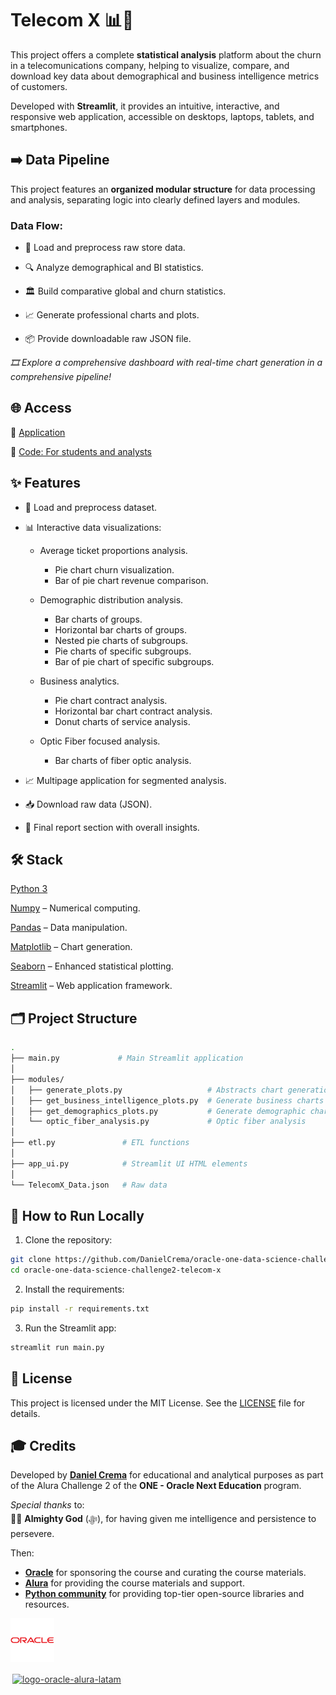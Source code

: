 # Telecom X 📊📡
This project offers a complete **statistical analysis** platform about the churn in a telecomunications company, helping to visualize, compare, and download key data about demographical and business intelligence metrics of customers.

Developed with **Streamlit**, it provides an intuitive, interactive, and responsive web application, accessible on desktops, laptops, tablets, and smartphones.

## ➡️ Data Pipeline
This project features an **organized modular structure** for data processing and analysis, separating logic into clearly defined layers and modules.

### Data Flow:
- 🛒 Load and preprocess raw store data.

- 🔍 Analyze demographical and BI statistics.

- 🏛️ Build comparative global and churn statistics.

- 📈 Generate professional charts and plots.

- 📦 Provide downloadable raw JSON file.

*🎞️ Explore a comprehensive dashboard with real-time chart generation in a comprehensive pipeline!*

## 🌐 Access
🔗 [Application](https://telecom-x.streamlit.app)

🔗 [Code: For students and analysts](https://github.com/DanielCrema/oracle-one-data-science-challenge2-telecom-x)

## ✨ Features
- 📂 Load and preprocess dataset.

- 📊 Interactive data visualizations:

    - Average ticket proportions analysis.
        - Pie chart churn visualization.
        - Bar of pie chart revenue comparison.

    - Demographic distribution analysis.
        - Bar charts of groups.
        - Horizontal bar charts of groups.
        - Nested pie charts of subgroups.
        - Pie charts of specific subgroups.
        - Bar of pie chart of specific subgroups.

    - Business analytics.
        - Pie chart contract analysis.
        - Horizontal bar chart contract analysis.
        - Donut charts of service analysis.

    - Optic Fiber focused analysis.
        - Bar charts of fiber optic analysis.

- 📈 Multipage application for segmented analysis.

- 📥 Download raw data (JSON).

- 📄 Final report section with overall insights.

## 🛠️ Stack
[Python 3](https://www.python.org)

[Numpy](https://numpy.org/) – Numerical computing.

[Pandas](https://pandas.pydata.org) – Data manipulation.

[Matplotlib](https://matplotlib.org) – Chart generation.

[Seaborn](https://seaborn.pydata.org) – Enhanced statistical plotting.

[Streamlit](https://streamlit.io) – Web application framework.


## 🗂️ Project Structure
```bash
.
├── main.py             # Main Streamlit application
│
├── modules/
│   ├── generate_plots.py                   # Abstracts chart generation
│   ├── get_business_intelligence_plots.py  # Generate business charts
│   ├── get_demographics_plots.py           # Generate demographic charts
│   └── optic_fiber_analysis.py             # Optic fiber analysis
│
├── etl.py               # ETL functions
│
├── app_ui.py            # Streamlit UI HTML elements
│
└── TelecomX_Data.json   # Raw data
```

## 📑 How to Run Locally
1. Clone the repository:

```bash
git clone https://github.com/DanielCrema/oracle-one-data-science-challenge2-telecom-x.git
cd oracle-one-data-science-challenge2-telecom-x
```

2. Install the requirements:

```bash
pip install -r requirements.txt
```

3. Run the Streamlit app:

```bash
streamlit run main.py
```

## 📝 License
This project is licensed under the MIT License. See the [LICENSE](LICENSE) file for details.

## 🎓 Credits
Developed by [**Daniel Crema**](https://github.com/DanielCrema) for educational and analytical purposes as part of the Alura Challenge 2 of the **ONE - Oracle Next Education** program.

*Special thanks* to:  
🕋🤲 **Almighty God** (ﷻ), for having given me intelligence and persistence to persevere.

Then:
- [**Oracle**](https://www.oracle.com/) for sponsoring the course and curating the course materials.
- [**Alura**](https://www.alura.com.br/) for providing the course materials and support.
- [**Python community**](https://www.python.org/) for providing top-tier open-source libraries and resources.

<p>
    <a href="https://github.com/DanielCrema/oracle_one-data-science-course/blob/main/certificates/Daniel%20Borges%20Crema%20-%20Program%20ONE%20Certificate.pdf" target="_blank" rel="noreferrer">
        <img src="https://raw.githubusercontent.com/devicons/devicon/ca28c779441053191ff11710fe24a9e6c23690d6/icons/oracle/oracle-original.svg" alt="logo-oracle" style="width: 70px"/>  
    </a>
</p>
<p>
    <a href="https://github.com/DanielCrema/oracle_one-data-science-course/blob/main/certificates/Daniel%20Borges%20Crema%20-%20Programa%20ONE%20Certificado%20-%20Es.pdf" target="_blank" rel="noreferrer">
        <img src="https://moebius78.github.io/moebius78-sprint03-aluraONE.github.io/assets/Oracle_Alura.png" alt="logo-oracle-alura-latam" style="width: 115px; background: #FCFCFC; color: #333; padding: 2px 3px"/>  
    </a>
</p>